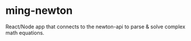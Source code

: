 # ming-newton
React/Node app that connects to the newton-api to parse &amp; solve complex math equations.
